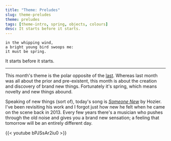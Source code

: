 ```yaml
---
title: "Theme: Preludes"
slug: theme-preludes
theme: preludes
tags: [theme-intro, spring, objects, colours]
desc: It starts before it starts.
---
```


```
in the whipping wind,
a bright young bird swoops me:
it must be spring.
```

It starts before it starts.

<!--more-->

---

This month's theme is the polar opposite of the [last][1].
Whereas last month was all about the prior and pre-existent, this month is about the creation and discovery of brand new things.
Fortunately it's spring, which means novelty and new things abound.

Speaking of new things (sort of), today's song is [*Someone New*][2] by Hozier.
I've been revisiting his work and I forgot just how new he felt when he came on the scene back in 2013.
Every few years there's a musician who pushes through the old noise and gives you a brand new sensation; a feeling that tomorrow will be an entirely different day.

{{< youtube bPJSsAr2iu0 >}}

[1]: /theme/ancients
[2]: https://youtu.be/bPJSsAr2iu0
